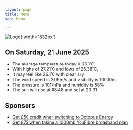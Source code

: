 ```yaml
---
layout: page
title: Menu
seo: Menu

---
```


![Logo](/images/logo.jpg){:width="832px"}

<!-- weather_marker starts -->
## On Saturday, 21 June 2025

- The average temperature today is 26.1˚C,
- With highs of 27.21˚C and lows of 25.38˚C,
- It may feel like 26.1˚C with clear sky
- The wind speed is 3.09m/s and visibility is 10000m
- The pressure is 1017hPa and humidity is 58%
- The sun will rise at 03:48 and set at 20:31

<!-- weather_marker ends -->

## Sponsors

- [Get £50 credit when switching to Octopus Energy](https://bit.ly/3oD1nnS)
- [Get £75 when taking a 1000mb YouFibre broadband plan](https://aklam.io/91zWhU?)
